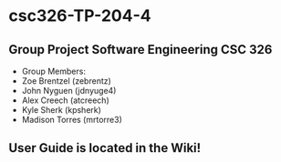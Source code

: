 # csc326-TP-204-4

## Group Project Software Engineering CSC 326

 - Group Members:
 - Zoe Brentzel (zebrentz)
 - John Nyguen (jdnyuge4)
 - Alex Creech (atcreech)
 - Kyle Sherk (kpsherk)
 - Madison Torres (mrtorre3)

## User Guide is located in the Wiki!
